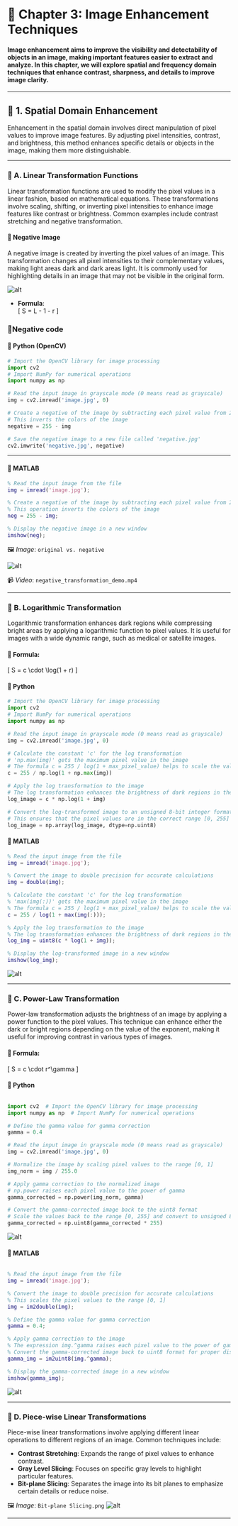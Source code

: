 # 📍 Chapter 3: Image Enhancement Techniques

#### Image enhancement aims to improve the visibility and detectability of objects in an image, making important features easier to extract and analyze. In this chapter, we will explore spatial and frequency domain techniques that enhance contrast, sharpness, and details to improve image clarity.
---

## 🧩 1. Spatial Domain Enhancement


Enhancement in the spatial domain involves direct manipulation of pixel values to improve image features. By adjusting pixel intensities, contrast, and brightness, this method enhances specific details or objects in the image, making them more distinguishable.

---

### 🔷 A. Linear Transformation Functions

Linear transformation functions are used to modify the pixel values in a linear fashion, based on mathematical equations. These transformations involve scaling, shifting, or inverting pixel intensities to enhance image features like contrast or brightness. Common examples include contrast stretching and negative transformation.
#### 📘 Negative Image

A negative image is created by inverting the pixel values of an image. This transformation changes all pixel intensities to their complementary values, making light areas dark and dark areas light. It is commonly used for highlighting details in an image that may not be visible in the original form.


![alt](photo/Picture4.png)

- **Formula**:  
  \[ S = L - 1 - r \]

### 📘Negative code 

#### 🐍 Python (OpenCV)
```python
# Import the OpenCV library for image processing
import cv2  
# Import NumPy for numerical operations
import numpy as np  

# Read the input image in grayscale mode (0 means read as grayscale)
img = cv2.imread('image.jpg', 0)

# Create a negative of the image by subtracting each pixel value from 255
# This inverts the colors of the image
negative = 255 - img

# Save the negative image to a new file called 'negative.jpg'
cv2.imwrite('negative.jpg', negative)
```
---
#### 🧠 MATLAB
```matlab
% Read the input image from the file
img = imread('image.jpg');

% Create a negative of the image by subtracting each pixel value from 255
% This operation inverts the colors of the image
neg = 255 - img;

% Display the negative image in a new window
imshow(neg);
```

🖼️ _Image_: `original vs. negative`


![alt](photo/neg-.png)

📹 _Video_: `negative_transformation_demo.mp4`

---

### 🔷 B. Logarithmic Transformation

Logarithmic transformation enhances dark regions while compressing bright areas by applying a logarithmic function to pixel values. It is useful for images with a wide dynamic range, such as medical or satellite images.


#### 📘 Formula:
\[ S = c \cdot \log(1 + r) \]

#### 🐍 Python
```python
# Import the OpenCV library for image processing
import cv2  
# Import NumPy for numerical operations
import numpy as np  

# Read the input image in grayscale mode (0 means read as grayscale)
img = cv2.imread('image.jpg', 0)

# Calculate the constant 'c' for the log transformation
# 'np.max(img)' gets the maximum pixel value in the image
# The formula c = 255 / log(1 + max_pixel_value) helps to scale the values
c = 255 / np.log(1 + np.max(img))

# Apply the log transformation to the image
# The log transformation enhances the brightness of dark regions in the image
log_image = c * np.log(1 + img)

# Convert the log-transformed image to an unsigned 8-bit integer format
# This ensures that the pixel values are in the correct range [0, 255]
log_image = np.array(log_image, dtype=np.uint8)
```

#### 🧠 MATLAB
```matlab
% Read the input image from the file
img = imread('image.jpg');

% Convert the image to double precision for accurate calculations
img = double(img);

% Calculate the constant 'c' for the log transformation
% 'max(img(:))' gets the maximum pixel value in the image
% The formula c = 255 / log(1 + max_pixel_value) helps to scale the values
c = 255 / log(1 + max(img(:)));

% Apply the log transformation to the image
% The log transformation enhances the brightness of dark regions in the image
log_img = uint8(c * log(1 + img));

% Display the log-transformed image in a new window
imshow(log_img);

```
![alt](photo/Logarithmic%20Transformation1.jpg)

---
### 🔷 C. Power-Law Transformation

Power-law transformation adjusts the brightness of an image by applying a power function to the pixel values. This technique can enhance either the dark or bright regions depending on the value of the exponent, making it useful for improving contrast in various types of images.


#### 📘 Formula:
\[ S = c \cdot r^\gamma \]

#### 🐍 Python
```python

import cv2  # Import the OpenCV library for image processing
import numpy as np  # Import NumPy for numerical operations

# Define the gamma value for gamma correction
gamma = 0.4

# Read the input image in grayscale mode (0 means read as grayscale)
img = cv2.imread('image.jpg', 0)

# Normalize the image by scaling pixel values to the range [0, 1]
img_norm = img / 255.0

# Apply gamma correction to the normalized image
# np.power raises each pixel value to the power of gamma
gamma_corrected = np.power(img_norm, gamma)

# Convert the gamma-corrected image back to the uint8 format
# Scale the values back to the range [0, 255] and convert to unsigned 8-bit integers
gamma_corrected = np.uint8(gamma_corrected * 255)

```
![alt](photo/Power-Law%20Transformation.jpg)

#### 🧠 MATLAB
```matlab

% Read the input image from the file
img = imread('image.jpg');

% Convert the image to double precision for accurate calculations
% This scales the pixel values to the range [0, 1]
img = im2double(img);

% Define the gamma value for gamma correction
gamma = 0.4;

% Apply gamma correction to the image
% The expression img.^gamma raises each pixel value to the power of gamma
% Convert the gamma-corrected image back to uint8 format for proper display
gamma_img = im2uint8(img.^gamma);

% Display the gamma-corrected image in a new window
imshow(gamma_img);

```
![alt](photo/Power-Law%20Transformation.jpg)

---

### 🔷 D. Piece-wise Linear Transformations

Piece-wise linear transformations involve applying different linear operations to different regions of an image. Common techniques include:

- **Contrast Stretching**: Expands the range of pixel values to enhance contrast.
- **Gray Level Slicing**: Focuses on specific gray levels to highlight particular features.
- **Bit-plane Slicing**: Separates the image into its bit planes to emphasize certain details or reduce noise.


🖼️ _Image_: `Bit-plane Slicing.png`
![alt](photo/Bit-plane-slicing-of-a-grayscale-image.png)


---